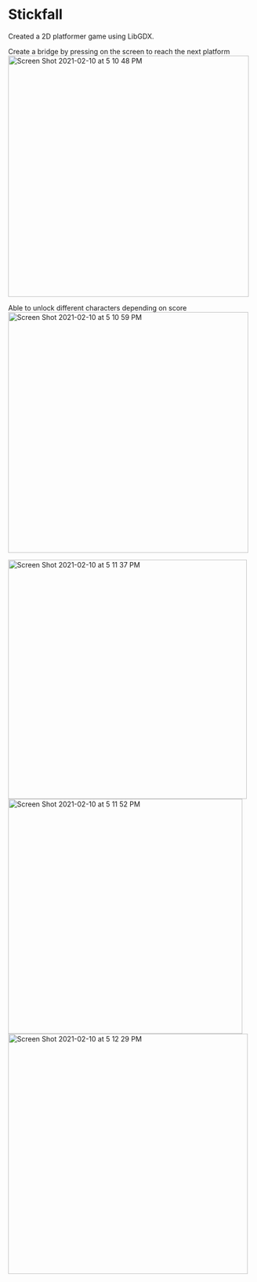 # Stickfall
Created a 2D platformer game using LibGDX. 

Create a bridge by pressing on the screen to reach the next platform
<img width="491" alt="Screen Shot 2021-02-10 at 5 10 48 PM" src="https://user-images.githubusercontent.com/77026758/107825545-4c9bf580-6d51-11eb-8974-1ec62ec20c97.png">

Able to unlock different characters depending on score
<img width="490" alt="Screen Shot 2021-02-10 at 5 10 59 PM" src="https://user-images.githubusercontent.com/77026758/107825563-532a6d00-6d51-11eb-884e-ad04ebf4b6f5.png">


<img width="487" alt="Screen Shot 2021-02-10 at 5 11 37 PM" src="https://user-images.githubusercontent.com/77026758/107825591-5aea1180-6d51-11eb-8b8a-c4305f24ad8d.png">

<img width="478" alt="Screen Shot 2021-02-10 at 5 11 52 PM" src="https://user-images.githubusercontent.com/77026758/107825606-60475c00-6d51-11eb-9432-3adac023451c.png">

<img width="489" alt="Screen Shot 2021-02-10 at 5 12 29 PM" src="https://user-images.githubusercontent.com/77026758/107825617-66d5d380-6d51-11eb-98ad-e2c375fadcb8.png">
